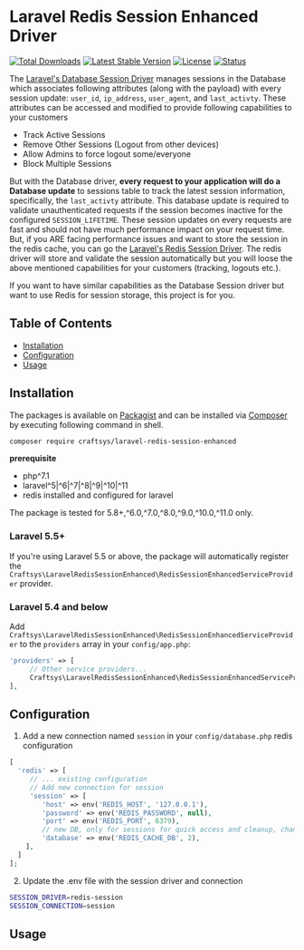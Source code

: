 # Laravel Redis Session Enhanced Driver

<p>
<a href="https://packagist.org/packages/craftsys/laravel-redis-session-enhanced"><img src="https://img.shields.io/packagist/dt/craftsys/laravel-redis-session-enhanced" alt="Total Downloads" /></a>
<a href="https://packagist.org/packages/craftsys/laravel-redis-session-enhanced"><img src="https://img.shields.io/packagist/v/craftsys/laravel-redis-session-enhanced?label=version" alt="Latest Stable Version" /></a>
<a href="https://packagist.org/packages/craftsys/laravel-redis-session-enhanced"><img src="https://img.shields.io/packagist/l/craftsys/laravel-redis-session-enhanced" alt="License" /></a>
<a href="https://packagist.org/packages/craftsys/laravel-redis-session-enhanced"><img src="https://img.shields.io/github/workflow/status/craftsys/laravel-redis-session-enhanced/tests?label=tests" alt="Status" /></a>
</p>


The [Laravel's Database Session Driver](https://laravel.com/docs/session#database) manages sessions in the Database which associates following attributes (along with the payload) with every session update: `user_id`, `ip_address`, `user_agent`, and `last_activty`. These attributes can be accessed and modified to provide following capabilities to your customers

- Track Active Sessions
- Remove Other Sessions (Logout from other devices)
- Allow Admins to force logout some/everyone
- Block Multiple Sessions

But with the Database driver, **every request to your application will do a Database update** to sessions table to track the latest session information, specifically, the `last_activty` attribute. This database update is required to validate unauthenticated requests if the session becomes inactive for the configured `SESSION_LIFETIME`. These session updates on every requests are fast and should not have much performance impact on your request time. But, if you ARE facing performance issues and want to store the session in the redis cache, you can go the [Laravel's Redis Session Driver](https://laravel.com/docs/session#redis). The redis driver will store and validate the session automatically but you will loose the above mentioned capabilities for your customers (tracking, logouts etc.).

If you want to have similar capabilities as the Database Session driver but want to use Redis for session storage, this project is for you.


## Table of Contents

-   [Installation](#installation)
-   [Configuration](#configuration)
-   [Usage](#usage)

## Installation

The packages is available on [Packagist](https://packagist.org/packages/craftsys/laravel-redis-session-enhanced) and can be installed via [Composer](https://getcomposer.org/) by executing following command in shell.

```bash
composer require craftsys/laravel-redis-session-enhanced
```

**prerequisite**

-   php^7.1
-   laravel^5|^6|^7|^8|^9|^10|^11
-   redis installed and configured for laravel

The package is tested for 5.8+,^6.0,^7.0,^8.0,^9.0,^10.0,^11.0 only.

### Laravel 5.5+

If you're using Laravel 5.5 or above, the package will automatically register the `Craftsys\LaravelRedisSessionEnhanced\RedisSessionEnhancedServiceProvider` provider.

### Laravel 5.4 and below

Add `Craftsys\LaravelRedisSessionEnhanced\RedisSessionEnhancedServiceProvider` to the `providers` array in your `config/app.php`:

```php
'providers' => [
     // Other service providers...
     Craftsys\LaravelRedisSessionEnhanced\RedisSessionEnhancedServiceProvider::class,
],
```

## Configuration

1. Add a new connection named `session` in your `config/database.php` redis configuration

```php
[
  'redis' => [
     // ... existing configuration
     // Add new connection for session
     'session' => [
        'host' => env('REDIS_HOST', '127.0.0.1'),
        'password' => env('REDIS_PASSWORD', null),
        'port' => env('REDIS_PORT', 6379),
        // new DB, only for sessions for quick access and cleanup, change the value if 2 is already taken
        'database' => env('REDIS_CACHE_DB', 2),
    ],
  ]
];
```

2. Update the .env file with the session driver and connection

```sh
SESSION_DRIVER=redis-session
SESSION_CONNECTION=session
```


## Usage
